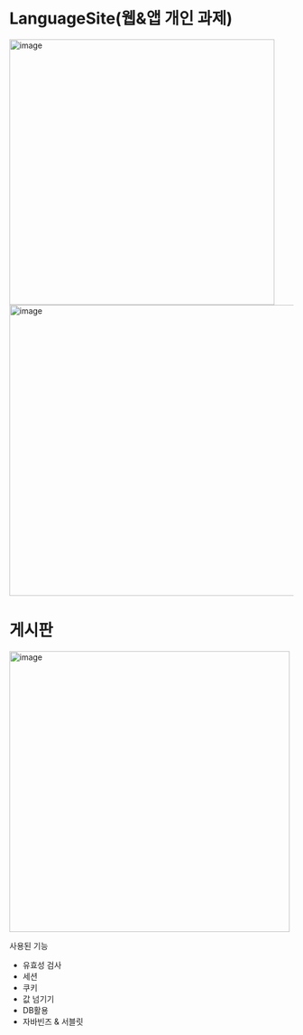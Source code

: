 # LanguageSite(웹&amp;앱 개인 과제)
<img width="470" alt="image" src="https://github.com/Lim-min-Ah/LanguageSite/assets/87717513/be4f7abe-94b2-461d-886d-0c8d0a631b07">
<br>
<img width="515" alt="image" src="https://github.com/Lim-min-Ah/LanguageSite/assets/87717513/1e80273f-c7e5-48c5-9506-21d2f43ee803">
<br>
<h1>게시판</h1>
<img width="497" alt="image" src="https://github.com/Lim-min-Ah/LanguageSite/assets/87717513/84acd9aa-f314-4348-aba1-cdd0e69459e2">
<br>


사용된 기능
- 유효성 검사
- 세션
- 쿠키
- 값 넘기기
- DB활용
- 자바빈즈 & 서블릿
